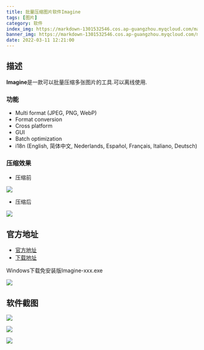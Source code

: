 ```yaml
---
title: 批量压缩图片软件Imagine
tags: [图片]
category: 软件
index_img: https://markdown-1301532546.cos.ap-guangzhou.myqcloud.com/markdown/20220311122511.jpg
banner_img: https://markdown-1301532546.cos.ap-guangzhou.myqcloud.com/markdown/20220311122511.jpg
date: 2022-03-11 12:21:00
---
```



## 描述

**Imagine**是一款可以批量压缩多张图片的工具.可以离线使用.

### 功能

- Multi format (JPEG, PNG, WebP)
- Format conversion
- Cross platform
- GUI
- Batch optimization
- i18n (English, 简体中文, Nederlands, Español, Français, Italiano, Deutsch)

### 压缩效果

- 压缩前

![](https://markdown-1301532546.cos.ap-guangzhou.myqcloud.com/markdown/20220311093149.png)

- 压缩后

![](https://markdown-1301532546.cos.ap-guangzhou.myqcloud.com/markdown/20220311093147.png)

## 官方地址

- [官方地址](https://github.com/meowtec/Imagine)
- [下载地址](https://github.com/meowtec/Imagine/releases)

Windows下载免安装版Imagine-xxx.exe

![](https://markdown-1301532546.cos.ap-guangzhou.myqcloud.com/markdown/20220311093150.png)

## 软件截图

![](https://markdown-1301532546.cos.ap-guangzhou.myqcloud.com/markdown/20220311093154.png)

![](https://markdown-1301532546.cos.ap-guangzhou.myqcloud.com/markdown/20220311093156.png)

![](https://markdown-1301532546.cos.ap-guangzhou.myqcloud.com/markdown/20220311093158.png)